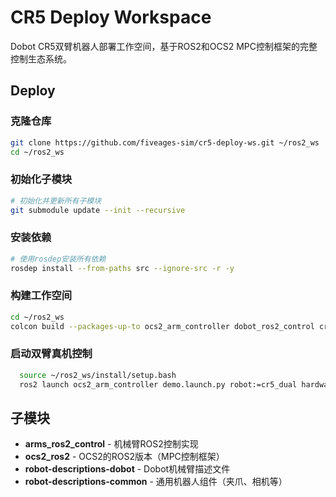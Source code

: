 # CR5 Deploy Workspace

Dobot CR5双臂机器人部署工作空间，基于ROS2和OCS2 MPC控制框架的完整控制生态系统。

## Deploy

### 克隆仓库

```bash
git clone https://github.com/fiveages-sim/cr5-deploy-ws.git ~/ros2_ws
cd ~/ros2_ws
```

### 初始化子模块

```bash
# 初始化并更新所有子模块
git submodule update --init --recursive
```

### 安装依赖

```bash
# 使用rosdep安装所有依赖
rosdep install --from-paths src --ignore-src -r -y
```

### 构建工作空间

```bash
cd ~/ros2_ws
colcon build --packages-up-to ocs2_arm_controller dobot_ros2_control cr5_dual_description arms_teleop adaptive_gripper_controller --symlink-install
```

### 启动双臂真机控制
```bash
  source ~/ros2_ws/install/setup.bash
  ros2 launch ocs2_arm_controller demo.launch.py robot:=cr5_dual hardware:=real type:=AG2F90-C-Soft
  ```
## 子模块

- **arms_ros2_control** - 机械臂ROS2控制实现
- **ocs2_ros2** - OCS2的ROS2版本（MPC控制框架）
- **robot-descriptions-dobot** - Dobot机械臂描述文件
- **robot-descriptions-common** - 通用机器人组件（夹爪、相机等）

